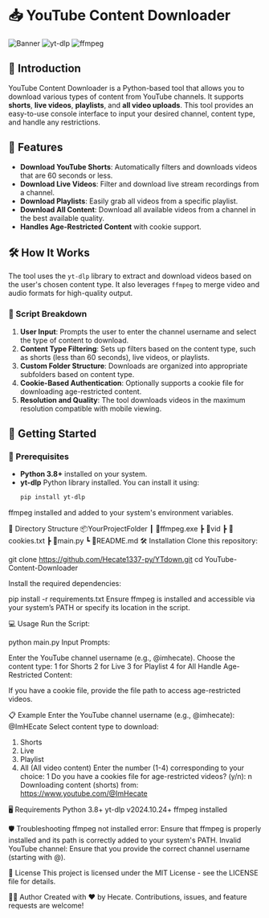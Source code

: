 # 📥 YouTube Content Downloader

![Banner](https://img.shields.io/badge/Python-3.8+-blue?style=for-the-badge&logo=python)
![yt-dlp](https://img.shields.io/badge/yt--dlp-v2024.10.24-yellow?style=for-the-badge&logo=youtube)
![ffmpeg](https://img.shields.io/badge/ffmpeg-Installed-green?style=for-the-badge&logo=ffmpeg)

## 🌟 Introduction
YouTube Content Downloader is a Python-based tool that allows you to download various types of content from YouTube channels. It supports **shorts**, **live videos**, **playlists**, and **all video uploads**. This tool provides an easy-to-use console interface to input your desired channel, content type, and handle any restrictions.

## 🎨 Features
- **Download YouTube Shorts**: Automatically filters and downloads videos that are 60 seconds or less.
- **Download Live Videos**: Filter and download live stream recordings from a channel.
- **Download Playlists**: Easily grab all videos from a specific playlist.
- **Download All Content**: Download all available videos from a channel in the best available quality.
- **Handles Age-Restricted Content** with cookie support.

## 🛠️ How It Works
The tool uses the `yt-dlp` library to extract and download videos based on the user's chosen content type. It also leverages `ffmpeg` to merge video and audio formats for high-quality output.

### 📑 Script Breakdown
1. **User Input**: Prompts the user to enter the channel username and select the type of content to download.
2. **Content Type Filtering**: Sets up filters based on the content type, such as shorts (less than 60 seconds), live videos, or playlists.
3. **Custom Folder Structure**: Downloads are organized into appropriate subfolders based on content type.
4. **Cookie-Based Authentication**: Optionally supports a cookie file for downloading age-restricted content.
5. **Resolution and Quality**: The tool downloads videos in the maximum resolution compatible with mobile viewing.

## 🚀 Getting Started

### 📝 Prerequisites
- **Python 3.8+** installed on your system.
- **yt-dlp** Python library installed. You can install it using:
  ```bash
  pip install yt-dlp
ffmpeg installed and added to your system's environment variables.

📂 Directory Structure
📦YourProjectFolder
 ┃ 📜ffmpeg.exe
 ┣ 📂vid
 ┣ 📜cookies.txt
 ┣ 📜main.py
 ┗ 📜README.md
🛠️ Installation
Clone this repository:

git clone https://github.com/Hecate1337-py/YTdown.git
cd YouTube-Content-Downloader

Install the required dependencies:

pip install -r requirements.txt
Ensure ffmpeg is installed and accessible via your system’s PATH or specify its location in the script.

💻 Usage
Run the Script:

python main.py
Input Prompts:

Enter the YouTube channel username (e.g., @imhecate).
Choose the content type:
1 for Shorts
2 for Live
3 for Playlist
4 for All
Handle Age-Restricted Content:

If you have a cookie file, provide the file path to access age-restricted videos.

📋 Example
Enter the YouTube channel username (e.g., @imhecate): @ImHEcate
Select content type to download:
1. Shorts
2. Live
3. Playlist
4. All (All video content)
Enter the number (1-4) corresponding to your choice: 1
Do you have a cookies file for age-restricted videos? (y/n): n
Downloading content (shorts) from: https://www.youtube.com/@ImHecate

🖥️ Requirements
Python 3.8+
yt-dlp v2024.10.24+
ffmpeg installed

🛡️ Troubleshooting
ffmpeg not installed error: Ensure that ffmpeg is properly installed and its path is correctly added to your system's PATH.
Invalid YouTube channel: Ensure that you provide the correct channel username (starting with @).

📄 License
This project is licensed under the MIT License - see the LICENSE file for details.

👨‍💻 Author
Created with ❤️ by Hecate. Contributions, issues, and feature requests are welcome!
